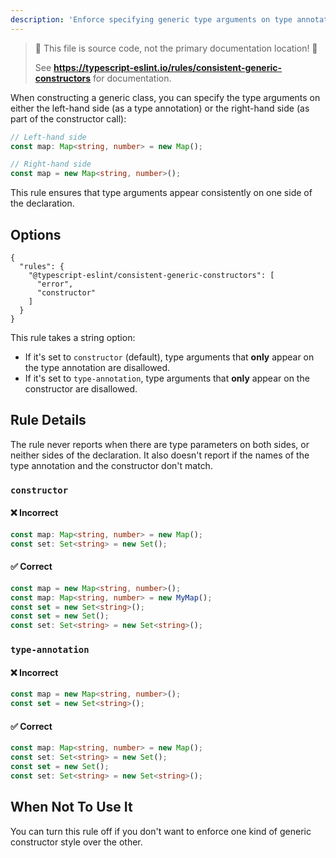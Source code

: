 ```yaml
---
description: 'Enforce specifying generic type arguments on type annotation or constructor name of a constructor call.'
---
```


> 🛑 This file is source code, not the primary documentation location! 🛑
>
> See **https://typescript-eslint.io/rules/consistent-generic-constructors** for documentation.

When constructing a generic class, you can specify the type arguments on either the left-hand side (as a type annotation) or the right-hand side (as part of the constructor call):

```ts
// Left-hand side
const map: Map<string, number> = new Map();

// Right-hand side
const map = new Map<string, number>();
```

This rule ensures that type arguments appear consistently on one side of the declaration.

## Options

```jsonc
{
  "rules": {
    "@typescript-eslint/consistent-generic-constructors": [
      "error",
      "constructor"
    ]
  }
}
```

This rule takes a string option:

- If it's set to `constructor` (default), type arguments that **only** appear on the type annotation are disallowed.
- If it's set to `type-annotation`, type arguments that **only** appear on the constructor are disallowed.

## Rule Details

The rule never reports when there are type parameters on both sides, or neither sides of the declaration. It also doesn't report if the names of the type annotation and the constructor don't match.

### `constructor`

<!--tabs-->

#### ❌ Incorrect

```ts
const map: Map<string, number> = new Map();
const set: Set<string> = new Set();
```

#### ✅ Correct

```ts
const map = new Map<string, number>();
const map: Map<string, number> = new MyMap();
const set = new Set<string>();
const set = new Set();
const set: Set<string> = new Set<string>();
```

### `type-annotation`

<!--tabs-->

#### ❌ Incorrect

```ts
const map = new Map<string, number>();
const set = new Set<string>();
```

#### ✅ Correct

```ts
const map: Map<string, number> = new Map();
const set: Set<string> = new Set();
const set = new Set();
const set: Set<string> = new Set<string>();
```

## When Not To Use It

You can turn this rule off if you don't want to enforce one kind of generic constructor style over the other.
